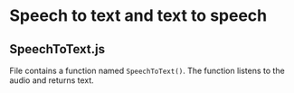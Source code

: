 # Speech to text and text to speech

## SpeechToText.js
File contains a function named `SpeechToText()`.
The function listens to the audio and returns text.